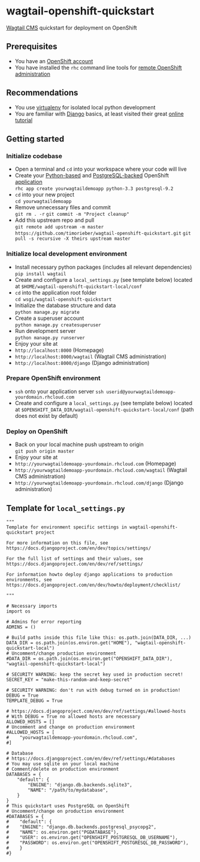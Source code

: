 wagtail-openshift-quickstart
============================

[Wagtail CMS](http://wagtail.io) quickstart for deployment on OpenShift

## Prerequisites
* You have an [OpenShift account](https://www.openshift.com)
* You have installed the `rhc` command line tools for [remote OpenShift administration](https://developers.openshift.com/en/getting-started-client-tools.html)

## Recommendations
* You use [virtualenv](http://virtualenv.readthedocs.org/en/latest/virtualenv.html) for isolated local python development
* You are familiar with [Django](https://www.djangoproject.com) basics, at least visited their great [online tutorial](https://docs.djangoproject.com/en/dev/intro/tutorial01)

## Getting started

### Initialize codebase
* Open a terminal and `cd` into your workspace where your code will live
* Create your [Python-based](https://www.python.org) and [PostgreSQL-backed](http://www.postgresql.org) OpenShift [application](https://developers.openshift.com/en/getting-started-creating-applications.html)  
`rhc app create yourwagtaildemoapp python-3.3 postgresql-9.2`
* `cd` into your new project  
`cd yourwagtaildemoapp`
* Remove unnecessary files and commit  
`git rm . -r`
`git commit -m "Project cleanup"`
* Add this upstream repo and pull  
`git remote add upstream -m master https://github.com/timorieber/wagtail-openshift-quickstart.git`
`git pull -s recursive -X theirs upstream master`

### Initialize local development environment
* Install necessary python packages (includes all relevant dependencies)  
`pip install wagtail`
* Create and configure a `local_settings.py` (see template below) located at `$HOME/wagtail-openshift-quickstart-local/conf`
* `cd` into the application root folder  
`cd wsgi/wagtail-openshift-quickstart`
* Initialize the database structure and data  
`python manage.py migrate`
* Create a superuser account  
`python manage.py createsuperuser`
* Run development server  
`python manage.py runserver`
* Enjoy your site at
 * `http://localhost:8000` (Homepage)
 * `http://localhost:8000/wagtail` (Wagtail CMS administration)
 * `http://localhost:8000/django` (Django administration)

### Prepare OpenShift environment
* `ssh` onto your application server
`ssh userid@yourwagtaildemoapp-yourdomain.rhcloud.com`
* Create and configure a `local_settings.py` (see template below) located at `$OPENSHIFT_DATA_DIR/wagtail-openshift-quickstart-local/conf` (path does not exist by default)

### Deploy on OpenShift
* Back on your local machine push upstream to origin  
`git push origin master`
* Enjoy your site at
 * `http://yourwagtaildemoapp-yourdomain.rhcloud.com` (Homepage)
 * `http://yourwagtaildemoapp-yourdomain.rhcloud.com/wagtail` (Wagtail CMS administration)
 * `http://yourwagtaildemoapp-yourdomain.rhcloud.com/django` (Django administration)

## Template for `local_settings.py`
    """
    Template for environment specific settings in wagtail-openshift-quickstart project

    For more information on this file, see
    https://docs.djangoproject.com/en/dev/topics/settings/

    For the full list of settings and their values, see
    https://docs.djangoproject.com/en/dev/ref/settings/

    For information howto deploy django applications to production environments, see
    https://docs.djangoproject.com/en/dev/howto/deployment/checklist/

    """

    # Necessary imports
    import os

    # Admins for error reporting
    ADMINS = ()

    # Build paths inside this file like this: os.path.join(DATA_DIR, ...)
    DATA_DIR = os.path.join(os.environ.get("HOME"), "wagtail-openshift-quickstart-local")
    # Uncomment/change production environment
    #DATA_DIR = os.path.join(os.environ.get("OPENSHIFT_DATA_DIR"), "wagtail-openshift-quickstart-local")

    # SECURITY WARNING: keep the secret key used in production secret!
    SECRET_KEY = "make-this-random-and-keep-secret"

    # SECURITY WARNING: don't run with debug turned on in production!
    DEBUG = True
    TEMPLATE_DEBUG = True

    # https://docs.djangoproject.com/en/dev/ref/settings/#allowed-hosts
    # With DEBUG = True no allowed hosts are necessary
    ALLOWED_HOSTS = []
    # Uncomment and change on production environment
    #ALLOWED_HOSTS = [
    #    "yourwagtaildemoapp-yourdomain.rhcloud.com",
    #]

    # Database
    # https://docs.djangoproject.com/en/dev/ref/settings/#databases
    # You may use sqlite on your local machine
    # Comment/delete on production environment
    DATABASES = {
        "default": {
            "ENGINE": "django.db.backends.sqlite3",
            "NAME": "/path/to/mydatabase",
        }
    }
    # This quickstart uses PostgreSQL on OpenShift
    # Uncomment/change on production environment
    #DATABASES = {
    #    "default": {
    #    "ENGINE": "django.db.backends.postgresql_psycopg2",
    #    "NAME": os.environ.get("PGDATABASE"),
    #    "USER": os.environ.get("OPENSHIFT_POSTGRESQL_DB_USERNAME"),
    #    "PASSWORD": os.environ.get("OPENSHIFT_POSTGRESQL_DB_PASSWORD"),
    #    }
    #}


